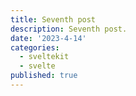 ```yaml
---
title: Seventh post
description: Seventh post.
date: '2023-4-14'
categories:
  - sveltekit
  - svelte
published: true
---
```

